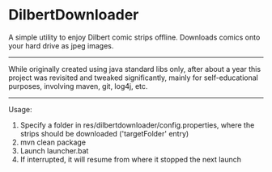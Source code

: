 DilbertDownloader
=================

A simple utility to enjoy Dilbert comic strips offline.
Downloads comics onto your hard drive as jpeg images.
- - -

While originally created using java standard libs only, after about a year this project was revisited 
and tweaked significantly, mainly for self-educational purposes, involving maven, git, log4j, etc.

- - -

Usage:
 1. Specify a folder in res/dilbertdownloader/config.properties, where the strips should be downloaded ('targetFolder' entry)
 2. mvn clean package
 3. Launch launcher.bat
 4. If interrupted, it will resume from where it stopped the next launch